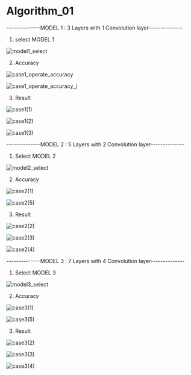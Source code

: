 # Algorithm_01


--------------MODEL 1 : 3 Layers with 1 Convolution layer--------------

1. select MODEL 1


![model1_select](https://user-images.githubusercontent.com/85465356/121676109-36c7f280-caef-11eb-82c8-c5971763b26e.jpg)


2. Accuracy

![case1_operate_accuracy](https://user-images.githubusercontent.com/85465356/121676138-40e9f100-caef-11eb-873f-8a553e240bd9.jpg)


![case1_operate_accuracy_j](https://user-images.githubusercontent.com/85465356/121676148-447d7800-caef-11eb-88d8-34fec1fafa2d.jpg)


3. Result

![case1(1)](https://user-images.githubusercontent.com/85465356/121676155-46473b80-caef-11eb-9171-24b215633c49.jpg)


![case1(2)](https://user-images.githubusercontent.com/85465356/121676161-4810ff00-caef-11eb-9d3d-d87d49ebff13.jpg)


![case1(3)](https://user-images.githubusercontent.com/85465356/121676167-49422c00-caef-11eb-95a0-747147f9ab2a.jpg)


--------------MODEL 2 : 5 Layers with 2 Convolution layer--------------

1. Select MODEL 2


![model2_select](https://user-images.githubusercontent.com/85465356/121676183-4e06e000-caef-11eb-9035-0bb5d6108461.jpg)


2. Accuracy


![case2(1)](https://user-images.githubusercontent.com/85465356/121676199-52cb9400-caef-11eb-9b07-07ac81edf92d.jpg)


![case2(5)](https://user-images.githubusercontent.com/85465356/121676206-54955780-caef-11eb-8498-db1c43b79ce2.jpg)


3. Result


![case2(2)](https://user-images.githubusercontent.com/85465356/121676212-55c68480-caef-11eb-88e1-592c6b204818.jpg)


![case2(3)](https://user-images.githubusercontent.com/85465356/121676223-57904800-caef-11eb-8e2d-b89882b762f9.jpg)


![case2(4)](https://user-images.githubusercontent.com/85465356/121676228-58c17500-caef-11eb-9eef-e942fbbafc61.jpg)


--------------MODEL 3 : 7 Layers with 4 Convolution layer--------------

1. Select MODEL 3


![model3_select](https://user-images.githubusercontent.com/85465356/121676241-5d862900-caef-11eb-9d80-4bae4bd9c251.jpg)



2. Accuracy


![case3(1)](https://user-images.githubusercontent.com/85465356/121676247-60811980-caef-11eb-8db7-d8cdee28bf65.jpg)


![case3(5)](https://user-images.githubusercontent.com/85465356/121676256-61b24680-caef-11eb-974c-65189686050d.jpg)



3. Result


![case3(2)](https://user-images.githubusercontent.com/85465356/121676260-637c0a00-caef-11eb-94da-f590fc00cfad.jpg)


![case3(3)](https://user-images.githubusercontent.com/85465356/121676265-64ad3700-caef-11eb-9f36-d1d937f5907a.jpg)


![case3(4)](https://user-images.githubusercontent.com/85465356/121676273-65de6400-caef-11eb-8f35-e89632f73f8a.jpg)
